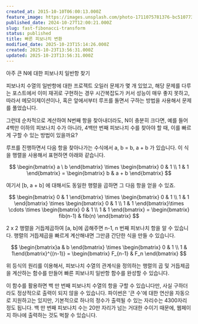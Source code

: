 ```yaml
---
created_at: 2015-10-10T06:00:13.000Z
feature_image: https://images.unsplash.com/photo-1711075781376-bc5107736730?crop=entropy&cs=tinysrgb&fit=max&fm=jpg&ixid=M3wxMTc3M3wwfDF8c2VhcmNofDh8fGZpYm9uYWNjaXxlbnwwfHx8fDE3MzAwMTE4NTl8MA&ixlib=rb-4.0.3&q=80&w=2000
published_date: 2024-10-27T12:00:21.000Z
slug: fast-fibonacci-transform
status: published
title: 빠른 피보나치 변환
modified_date: 2025-10-23T15:14:26.000Z
created: 2025-10-23T13:56:31.000Z
updated: 2025-10-23T13:56:31.000Z
---
```


아주 큰 N에 대한 피보나치 일반항 찾기

피보나치 수열의 일반항에 대한 프로젝트 오일러 문제가 몇 개 있었고, 해당 문제를 다루는 포스트에서 이미 재귀로 구현하는 경우 시간복잡도가 커서 성능이 매우 좋지 못하고, 따라서 메모이제이션이나, 혹은 앞에서부터 루프를 돌면서 구하는 방법을 사용해서 문제를 풀었습니다.

그런데 순차적으로 계산하여 N번째 항을 찾아내더라도, N이 충분히 크다면, 예를 들어 4백만 이하의 피보나치 수가 아니라, 4백만 번째 피보나치 수를 찾아야 할 때, 이를 빠르게 구할 수 있는 방법이 있을까요?

루프를 진행하면서 다음 항을 찾아나가는 수식에서 a, b = b, a + b 가 있습니다. 이 식을 행렬을 사용해서 표현하면 아래와 같습니다. 

$$ \begin{bmatrix} a \ b \end{bmatrix} \times \begin{bmatrix} 0 & 1 \\ 1 & 1 \end{bmatrix} = \begin{bmatrix} b & a + b \end{bmatrix} $$

여기서 [b, a + b] 에 대해서도 동일한 행렬을 곱하면 그 다음 항을 얻을 수 있죠.  

$$ \begin{bmatrix} 0 & 1 \end{bmatrix} \times \begin{bmatrix} 0 & 1 \\ 1 & 1 \end{bmatrix} \times \begin{bmatrix} 0 & 1 \\ 1 & 1 \end{bmatrix}\times \cdots \times \begin{bmatrix} 0 & 1 \\ 1 & 1 \end{bmatrix} = \begin{bmatrix} fib(n-1) & fib(n) \end{bmatrix} $$

2 x 2 행렬을 거듭제곱하여 [a, b]에 곱해주면 n-1, n 번째 피보나치 항을 알 수 있습니다. 행렬의 거듭제곱을 빠르게 계산해내면 그만큼 간단한 식을 만들 수 있습니다. 

$$ \begin{bmatrix}a & b \end{bmatrix} \times \begin{bmatrix} 0 & 1 \\ 1 & 1\end{bmatrix}^{(n-1)} = \begin{bmatrix} F_{n-1} & F_n \end{bmatrix} $$

위 등식의 원리를 이용해서, 피보나치 수열의 관계식을 정의하는 행렬의 곱 및 거듭제곱을 계산하는 함수를 만들어 빠른 피보나치 일반항 함수를 완성할 수 있습니다. 

이 함수를 활용하면 백 만 번째 피보나치 수열의 항을 구할 수 있습니다만, 사실 구하더라도 정상적으로 출력이 되지 않을 수 있습니다. 파이썬은 '큰 수'에 대한 연산을 자동으로 지원하고는 있지만, 기본적으로 하나의 정수가 출력될 수 있는 자리수는 4300자리 정도 됩니다. 백 만 번째 피보나치 수는 20만 자리가 넘는 거대한 수이기 때문에, 웹페이지 하나에 출력하는 것도 벅찰 수 있습니다.